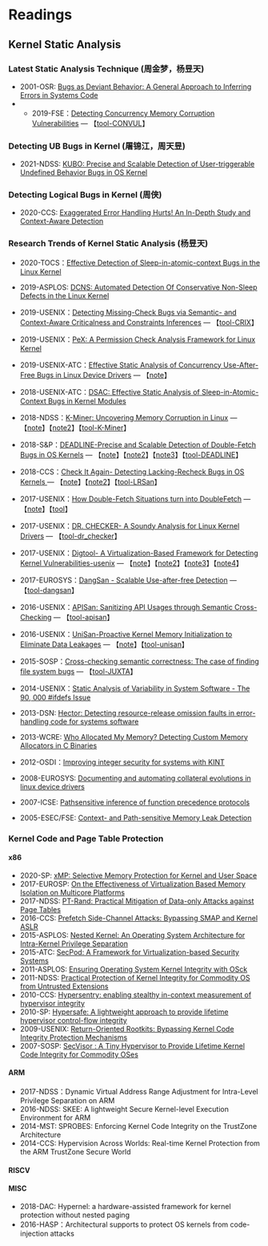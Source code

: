 # Readings


## Kernel Static Analysis

### Latest Static Analysis Technique (周金梦，杨昱天)

* 2001-OSR: [Bugs as Deviant Behavior: A General Approach to Inferring Errors in Systems Code](https://apps.dtic.mil/sti/pdfs/ADA419584.pdf)
* * 2019-FSE：[Detecting Concurrency Memory Corruption Vulnerabilities](https://dl.acm.org/doi/10.1145/3338906.3338927) — 【[tool-CONVUL](https://github.com/mryancai/ConVul)】

### Detecting UB Bugs in Kernel (屠锦江，周天昱)

* 2021-NDSS: [KUBO: Precise and Scalable Detection of User-triggerable Undefined Behavior Bugs in OS Kernel](https://www.ndss-symposium.org/wp-content/uploads/ndss2021_1B-5_24461_paper.pdf)

### Detecting Logical Bugs in Kernel (周侠)


* 2020-CCS: [Exaggerated Error Handling Hurts! An In-Depth Study and Context-Aware Detection](https://www-users.cs.umn.edu/~kjlu/papers/eecatch.pdf)

### Research Trends of Kernel Static Analysis (杨昱天)



* 2020-TOCS：[Effective Detection of Sleep-in-atomic-context Bugs in the Linux Kernel](https://dl.acm.org/doi/pdf/10.1145/3381990)
* 2019-ASPLOS: [DCNS: Automated Detection Of Conservative Non-Sleep Defects in the Linux Kernel](https://hal.inria.fr/hal-02389543/document)

* 2019-USENIX：[Detecting Missing-Check Bugs via Semantic- and Context-Aware Criticalness and Constraints Inferences](https://www.usenix.org/conference/usenixsecurity19/presentation/lu) — 【[tool-CRIX](https://github.com/umnsec/crix)】
* 2019-USENIX：[PeX: A Permission Check Analysis Framework for Linux Kernel](https://www.usenix.org/conference/usenixsecurity19/presentation/zhang-tong)
* 2019-USENIX-ATC：[Effective Static Analysis of Concurrency Use-After-Free Bugs in Linux Device Drivers](https://www.usenix.org/conference/atc19/presentation/bai) — 【[note](https://securitygossip.com/blog/2019/11/22/effective-static-analysis-of-concurrency-use-after-free-bugs-in-linux-device-drivers/)】
* 2018-USENIX-ATC：[DSAC: Effective Static Analysis of Sleep-in-Atomic-Context Bugs in Kernel Modules](https://www.usenix.org/system/files/conference/atc18/atc18-bai.pdf)
* 2018-NDSS：[K-Miner: Uncovering Memory Corruption in Linux](http://wp.internetsociety.org/ndss/wp-content/uploads/sites/25/2018/02/ndss2018_05A-1_Gens_paper.pdf) — 【[note](https://mp.weixin.qq.com/s/3N3rmAyZEbZpiBvxnjWVvA)】【[note2](https://blog.csdn.net/u012332816/article/details/79795643)】【[tool-K-Miner](https://github.com/ssl-tud/k-miner)】
* 2018-S&P：[DEADLINE-Precise and Scalable Detection of Double-Fetch Bugs in OS Kernels](http://www-users.cs.umn.edu/~kjlu/papers/deadline.pdf) — 【[note](https://www.jianshu.com/p/e4084b2c7c16)】【[note2](https://www.jianshu.com/p/7e2f15547f1e)】【[note3](https://www.inforsec.org/wp/?p=2550)】【[tool-DEADLINE](https://github.com/sslab-gatech/deadline)】
* 2018-CCS：[Check It Again- Detecting Lacking-Recheck Bugs in OS Kernels ](https://www-users.cs.umn.edu/~kjlu/papers/lrsan.pdf)— 【[note](https://www.jianshu.com/p/2f8df6082b1d)】【[note2](https://securitygossip.com/blog/2018/11/27/check-it-again-detecting-lacking-recheck-bugs-in-os-kernels/)】【[tool-LRSan](https://github.com/kengiter/lrsan)】
* 2017-USENIX：[How Double-Fetch Situations turn into DoubleFetch](https://www.usenix.org/system/files/conference/usenixsecurity17/sec17-wang.pdf) — 【[note](http://www.inforsec.org/wp/?p=2049)】【[tool](https://github.com/wpengfei/double_fetch_cocci)】
* 2017-USENIX：[DR. CHECKER- A Soundy Analysis for Linux Kernel Drivers](https://www.usenix.org/system/files/conference/usenixsecurity17/sec17-machiry.pdf) — 【[tool-dr_checker](https://github.com/ucsb-seclab/dr_checker)】
* 2017-USENIX：[Digtool- A Virtualization-Based Framework for Detecting Kernel Vulnerabilities-usenix](https://www.usenix.org/system/files/conference/usenixsecurity17/sec17-pan.pdf) — 【[note](https://www.jianshu.com/p/3cc85231657d)】【[note2](https://mp.weixin.qq.com/s/RFWqx0LXWuHcJNbb8lrjFA)】【[note3](http://yama0xff.com/2019/02/15/Digtool-A-Virtualization-Based-Framework-for-Detecting-Kernel-Vulnerabilities/)】【[note4](https://securitygossip.com/blog/2018/10/09/digtool-a-virtualization-based-framework-for-detecting-kernel-vulnerabilities/)】
* 2017-EUROSYS：[DangSan - Scalable Use-after-free Detection](https://doi.org/10.1145/3064176.3064211) — 【[tool-dangsan](https://github.com/vusec/dangsan)】
* 2016-USENIX：[APISan: Sanitizing API Usages through Semantic Cross-Checking](https://pdfs.semanticscholar.org/29c2/42b2b73c376a61344877d5488f33e066ecc8.pdf?_ga=2.254762891.2010008061.1593351615-150437918.1586869794) — 【[tool-apisan](https://github.com/sslab-gatech/apisan)】
* 2016-USENIX：[UniSan-Proactive Kernel Memory Initialization to Eliminate Data Leakages](https://dl.acm.org/doi/pdf/10.1145/2976749.2978366) — 【[note](http://www.inforsec.org/wp/?p=1416)】【[tool-unisan](https://github.com/sslab-gatech/unisan)】
* 2015-SOSP：[Cross-checking semantic correctness: The case of finding file system bugs](https://lifeasageek.github.io/papers/min-juxta.pdf) — 【[tool-JUXTA](https://github.com/sslab-gatech/juxta)】
* 2014-USENIX：[Static Analysis of Variability in System Software - The 90, 000 #ifdefs Issue](https://www.usenix.org/conference/atc14/technical-sessions/presentation/tartler)
* 2013-DSN: [Hector: Detecting resource-release omission faults in error-handling code for systems software](https://hal.inria.fr/hal-00918079/document)
* 2013-WCRE: [Who Allocated My Memory? Detecting Custom Memory Allocators in C Binaries](https://www.cs.vu.nl/~herbertb/papers/membrush_wcre13.pdf)
* 2012-OSDI：[Improving integer security for systems with KINT](https://www.usenix.org/conference/osdi12/technical-sessions/presentation/wang)
* 2008-EUROSYS: [Documenting and automating collateral evolutions in linux device drivers](https://www.researchgate.net/profile/Yoann_Padioleau/publication/221351679_Towards_Documenting_and_Automating_Collateral_Evolutions_in_Linux_Device_Drivers/links/00b7d5255a2ef57876000000/Towards-Documenting-and-Automating-Collateral-Evolutions-in-Linux-Device-Drivers.pdf)
* 2007-ICSE: [Pathsensitive inference of function precedence protocols](https://docs.lib.purdue.edu/cgi/viewcontent.cgi?article=2660&context=cstech)
* 2005-ESEC/FSE: [Context- and Path-sensitive Memory Leak Detection](http://groups.csail.mit.edu/pag/OLD/parg/xie05leak.pdf)


### Kernel Code and Page Table Protection

#### x86
* 2020-SP: [xMP: Selective Memory Protection for Kernel and User Space](https://www3.cs.stonybrook.edu/~mikepo/papers/xmp.sp20.pdf)
* 2017-EUROSP: [On the Effectiveness of Virtualization Based Memory Isolation on Multicore Platforms](https://ink.library.smu.edu.sg/cgi/viewcontent.cgi?article=4701&context=sis_research)
* 2017-NDSS: [PT-Rand: Practical Mitigation of Data-only Attacks against Page Tables](https://pdfs.semanticscholar.org/97c7/8ac6c015b5ed11eb825adc02fbb2a55913ae.pdf)
* 2016-CCS: [Prefetch Side-Channel Attacks: Bypassing SMAP and Kernel ASLR](https://dl.acm.org/doi/pdf/10.1145/2976749.2978356)
* 2015-ASPLOS: [Nested Kernel: An Operating System Architecture for Intra-Kernel Privilege Separation](https://nathandautenhahn.com/downloads/publications/asplos200-dautenhahn.pdf)
* 2015-ATC: [SecPod: A Framework for Virtualization-based Security Systems](https://www.usenix.org/system/files/conference/atc15/atc15-paper-wang-xiaoguang.pdf)
* 2011-ASPLOS: [Ensuring Operating System Kernel Integrity with OSck](https://dl.acm.org/doi/pdf/10.1145/1961295.1950398)
* 2011-NDSS: [Practical Protection of Kernel Integrity for Commodity OS from Untrusted Extensions](https://www.ndss-symposium.org/wp-content/uploads/2017/09/xipdf.pdf)
* 2010-CCS: [Hypersentry: enabling stealthy in-context measurement of hypervisor integrity](http://www.cse.psu.edu/~trj1/cse597-s11/docs/hypersentry_ccs10.pdf)
* 2010-SP: [Hypersafe: A lightweight approach to provide lifetime hypervisor control-flow integrity](http://www.cs.fsu.edu/~zwang/files/oakland10.pdf)
* 2009-USENIX: [Return-Oriented Rootkits: Bypassing Kernel Code Integrity Protection Mechanisms](https://www.usenix.org/legacy/events/sec09/tech/full_papers/hund.pdf)
* 2007-SOSP: [SecVisor : A Tiny Hypervisor to Provide Lifetime Kernel Code Integrity for Commodity OSes](http://www.cs.cmu.edu/~arvinds/pubs/secvisor.pdf)

#### ARM
* 2017-NDSS：Dynamic Virtual Address Range Adjustment for Intra-Level Privilege Separation on ARM
* 2016-NDSS: SKEE: A lightweight Secure Kernel-level Execution Environment for ARM
* 2014-MST: SPROBES: Enforcing Kernel Code Integrity on the TrustZone Architecture
* 2014-CCS: Hypervision Across Worlds: Real-time Kernel Protection from the ARM TrustZone Secure World

#### RISCV


#### MISC
* 2018-DAC: Hypernel: a hardware-assisted framework for kernel protection without nested paging
* 2016-HASP：Architectural supports to protect OS kernels from code-injection attacks
